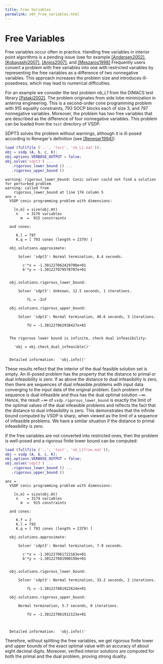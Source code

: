 ```yaml
---
title: Free Variables
permalink: s07_free_variables.html
---
```


# Free Variables

Free variables occur often in practice.
Handling free variables in interior point algorithms is a pending issue
(see for example
[[Andersen2002]](s10_references.html#Andersen2002),
[[Kobayashi2007]](s10_references.html#Kobayashi2007),
[[Anjos2007]](s10_references.html#Anjos2007), and
[[Meszaros1998]](s10_references.html#Meszaros1998)
Frequently users convert a problem with free variables
into one with restricted variables by representing the free variables
as a difference of two nonnegative variables.
This approach increases the problem size and introduces ill-posedness,
which may lead to numerical difficulties.

For an example we consider the test problem *nb_L1*
from the DIMACS test library [[Pataki2002]](s10_references.html#Pataki2002).
The problem originates from side lobe minimization in antenna engineering.
This is a second-order cone programming problem with 915 equality constraints,
793 SOCP blocks each of size 3,
and 797 nonnegative variables.
Moreover,
the problem has two free variables
that are described as the difference of four nonnegative variables.
This problem can be loaded from the `test` directory of VSDP.

SDPT3 solves the problem without warnings,
although it is ill-posed according to Renegar's definition
(see [[Renegar1994]](s10_references.html#Renegar1994)):


```matlab
load (fullfile ('..', 'test', 'nb_L1.mat'));
obj = vsdp (A, b, c, K);
obj.options.VERBOSE_OUTPUT = false;
obj.solve('sdpt3') ...
   .rigorous_lower_bound () ...
   .rigorous_upper_bound ()
```

    warning: rigorous_lower_bound: Conic solver could not find a solution for perturbed problem
    warning: called from
        rigorous_lower_bound at line 174 column 5
    ans =
      VSDP conic programming problem with dimensions:

        [n,m] = size(obj.At)
         n    = 3176 variables
           m  =  915 constraints

      and cones:

         K.l = 797
         K.q = [ 793 cones (length = 2379) ]

      obj.solutions.approximate:

          Solver 'sdpt3': Normal termination, 8.4 seconds.

            c'*x = -1.301227062429708e+01
            b'*y = -1.301227079570707e+01


      obj.solutions.rigorous_lower_bound:

          Solver 'sdpt3': Unknown, 12.5 seconds, 1 iterations.

              fL = -Inf

      obj.solutions.rigorous_upper_bound:

          Solver 'sdpt3': Normal termination, 48.6 seconds, 3 iterations.

              fU = -1.301227062938427e+01


      The rigorous lower bound is infinite, check dual infeasibility:

        'obj = obj.check_dual_infeasible()'


      Detailed information:  'obj.info()'




These results reflect that the interior of the dual feasible solution set is empty.
An ill-posed problem has the property
that the distance to primal or dual infeasibility is zero.
If as above the distance to dual infeasibility is zero,
then there are sequences of dual infeasible problems with input data
converging to the input data of the original problem.
Each problem of the sequence is dual infeasible
and thus has the dual optimal solution $-\infty$.
Hence, the result $-\infty$ of `vsdp.rigorous_lower_bound`
is exactly the limit of the optimal values of the dual infeasible problems
and reflects the fact that the distance to dual infeasibility is zero.
This demonstrates that the infinite bound computed by VSDP is sharp,
when viewed as the limit of a sequence of infeasible problems.
We have a similar situation if the distance to primal infeasibility is zero.

If the free variables are not converted into restricted ones,
then the problem is well-posed
and a rigorous finite lower bound can be computed:


```matlab
load (fullfile ('..', 'test', 'nb_L1free.mat'));
obj = vsdp (A, b, c, K);
obj.options.VERBOSE_OUTPUT = false;
obj.solve('sdpt3') ...
   .rigorous_lower_bound () ...
   .rigorous_upper_bound ()
```

    ans =
      VSDP conic programming problem with dimensions:

        [n,m] = size(obj.At)
         n    = 3174 variables
           m  =  915 constraints

      and cones:

         K.f = 2
         K.l = 793
         K.q = [ 793 cones (length = 2379) ]

      obj.solutions.approximate:

          Solver 'sdpt3': Normal termination, 7.9 seconds.

            c'*x = -1.301227061722163e+01
            b'*y = -1.301227081900150e+01


      obj.solutions.rigorous_lower_bound:

          Solver 'sdpt3': Normal termination, 33.2 seconds, 2 iterations.

              fL = -1.301227081922624e+01

      obj.solutions.rigorous_upper_bound:

          Normal termination, 5.7 seconds, 0 iterations.

              fU = -1.301227061912123e+01



      Detailed information:  'obj.info()'




Therefore,
without splitting the free variables,
we get rigorous finite lower and upper bounds
of the exact optimal value with an accuracy of about eight decimal digits.
Moreover,
verified interior solutions are computed for both the primal and the dual problem,
proving strong duality.
